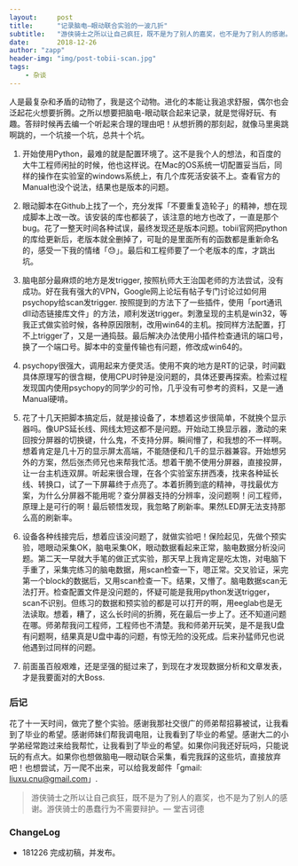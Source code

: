 ```yaml
---
layout:     post
title:      "记录脑电—眼动联合实验的一波几折"
subtitle:   "游侠骑士之所以让自己疯狂，既不是为了别人的嘉奖，也不是为了别人的感谢。游侠骑士的愚蠢行为不需要辩护。"
date:       2018-12-26
author: "zapp"
header-img: "img/post-tobii-scan.jpg"
tags:
    - 杂谈
---
```


人是最复杂和矛盾的动物了，我是这个动物。进化的本能让我追求舒服，偶尔也会泛起花火想要折腾。之所以想要把脑电-眼动联合起来记录，就是觉得好玩、有趣。答辩时候再去编一个听起来合理的理由吧！从想折腾的那刻起，就像马里奥跳啊跳的，一个坑接一个坑，总共十个坑。

1. 开始使用Python，最难的就是配置环境了。这不是我个人的想法，和百度的大牛工程师闲扯的时候，他也这样说。在Mac的OS系统一切配置妥当后，同样的操作在实验室的windows系统上，有几个库死活安装不上。查看官方的Manual也没个说法，结果也是版本的问题。

2. 眼动脚本在Github上找了一个，充分发挥「不要重复造轮子」的精神，想在现成脚本上改一改。该安装的库也都装了，该注意的地方也改了，一直是那个bug。花了一整天时间各种试误，最终发现还是版本问题。tobii官网把python的库给更新后，老版本就全删掉了，可耻的是里面所有的函数都是重新命名的，感受一下我的情绪「😓」。最后和工程师要了一个老版本的库，才跳出坑。

3. 脑电部分最麻烦的地方是发trigger, 按照杭师大王治国老师的方法尝试，没有成功。好在我有强大的VPN，Google网上论坛有帖子专门讨论过如何用psychopy给scan发trigger. 按照提到的方法下了一些插件，使用「port通讯dll动态链接库文件」的方法，顺利发送trigger。刺激呈现的主机是win32，等我正式做实验时候，各种原因限制，改用win64的主机。按同样方法配置，打不上trigger了，又是一通捣鼓。最后解决办法使用小插件检查通讯的端口号，换了一个端口号。脚本中的变量传输也有问题，修改成win64的。

4. psychopy很强大，调用起来方便灵活。使用不爽的地方是RT的记录，时间戳具体原理写的很含糊，使用CPU时钟是没问题的，具体还要再探索。检索过程发现国内使用psychopy的同学少的可怜，几乎没有可参考的资料，又是一通Manual硬啃。

5. 花了十几天把脚本搞定后，就是接设备了，本想着这步很简单，不就换个显示器吗。像UPS延长线、网线太短这都不是问题。开始动工换显示器，激动的来回按分屏器的切换键，什么鬼，不支持分屏。瞬间懵了，和我想的不一样啊。想着肯定是几十万的显示屏太高端，不能随便和几千的显示器兼容。开始想另外的方案，然后张杰师兄也来帮我忙活。想着干脆不使用分屏器，直接投屏，让一台主机连双屏。听起来很合理，在各个实验室东拼西凑，找来各种延长线、转换口，试了一下屏幕终于点亮了。本着折腾到底的精神，寻找最优方案，为什么分屏器不能用呢？查分屏器支持的分辨率，没问题啊！问工程师，原理上是可行的啊！最后顿悟发现，我忽略了刷新率。果然LED屏无法支持那么高的刷新率。

6. 设备各种线接完后，想着应该没问题了，就做实验吧！保险起见，先做个预实验，嗯眼动采集OK，脑电采集OK，眼动数据看起来正常，脑电数据分析没问题。第二天一早就大手笔的做正式实验，那天早上我肯定是吃太饱，对电脑下手重了，采集完练习的脑电数据，用scan检查一下，嗯正常。交叉验证，采完第一个block的数据后，又用scan检查一下。结果，又懵了。脑电数据scan无法打开。检查配置文件是没问题的，怀疑可能是我用python发送trigger，scan不识别。但练习的数据和预实验的都是可以打开的啊，用eeglab也是无法读取。想着，糟了，这么长时间的折腾，死在最后一步上了。还不知道问题在哪。师弟帮我问工程师，工程师也不清楚。我和师弟开玩笑，是不是我U盘有问题啊，结果真是U盘中毒的问题，有惊无险的没死成。后来孙猛师兄也说他遇到过同样的问题。

7. 前面虽百般艰难，还是坚强的挺过来了，到现在才发现数据分析和文章发表，才是我要面对的大Boss.


### 后记


花了十一天时间，做完了整个实验。感谢我那社交很广的师弟帮招募被试，让我看到了毕业的希望。感谢师妹们帮我调电阻，让我看到了毕业的希望。感谢大二的小学弟经常跑过来给我帮忙，让我看到了毕业的希望。如果你问我还好玩吗，只能说玩的有点大。如果你也想做脑电—眼动联合采集，看完我踩的这些坑，直接放弃吧！也想尝试，万一爬不出来，可以给我发邮件「gmail: liuxu.cnu@gmail.com」.

> 游侠骑士之所以让自己疯狂，既不是为了别人的嘉奖，也不是为了别人的感谢。游侠骑士的愚蠢行为不需要辩护。— 堂吉诃德


### ChangeLog 


* 181226 完成初稿，并发布。






